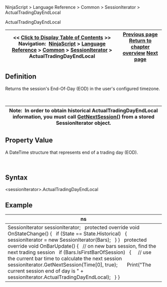 ﻿


NinjaScript \> Language Reference \> Common \> SessionIterator \> ActualTradingDayEndLocal






















ActualTradingDayEndLocal







| \<\< [Click to Display Table of Contents](actualtradingdayendlocal.md) \>\> **Navigation:**     [NinjaScript](ninjascript.md) \> [Language Reference](language_reference_wip.md) \> [Common](common.md) \> [SessionIterator](sessioniterator.md) \> ActualTradingDayEndLocal | [Previous page](actualsessionend.md) [Return to chapter overview](sessioniterator.md) [Next page](actualtradingdayexchange.md) |
| --- | --- |











## Definition


Returns the session's End\-Of\-Day (EOD) in the user's configured timezone.


 




| Note:  In order to obtain historical ActualTradingDayEndLocal information, you must call [GetNextSession()](getnextsession.md) from a stored SessionIterator object. |
| --- |



## 


## 


## Property Value


A DateTime structure that represents end of a trading day (EOD).


 


## Syntax


\<sessionIterator\>.ActualTradingDayEndLocal


## 


## Example




| ns |
| --- |
| SessionIterator sessionIterator;   protected override void OnStateChange() {    if (State \=\= State.Historical)    {      sessionIterator \= new SessionIterator(Bars);    } }   protected override void OnBarUpdate() {    // on new bars session, find the next trading session    if (Bars.IsFirstBarOfSession)    {      // use the current bar time to calculate the next session      sessionIterator.GetNextSession(Time\[0], true);        Print("The current session end of day is " \+ sessionIterator.ActualTradingDayEndLocal);    } } |









